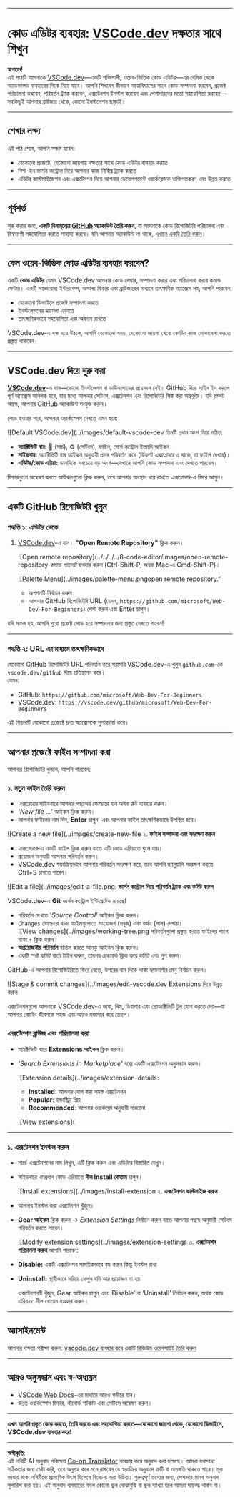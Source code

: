 <!--
CO_OP_TRANSLATOR_METADATA:
{
  "original_hash": "f8d4b0284f3fc1de7eb65073d8338cca",
  "translation_date": "2025-10-03T09:13:28+00:00",
  "source_file": "8-code-editor/1-using-a-code-editor/README.md",
  "language_code": "bn"
}
-->
***

# কোড এডিটর ব্যবহার: [VSCode.dev](https://vscode.dev) দক্ষতার সাথে শিখুন

**স্বাগতম!**  
এই পাঠটি আপনাকে [VSCode.dev](https://vscode.dev)—একটি শক্তিশালী, ওয়েব-ভিত্তিক কোড এডিটর—এর বেসিক থেকে অ্যাডভান্সড ব্যবহারের দিকে নিয়ে যাবে। আপনি শিখবেন কীভাবে আত্মবিশ্বাসের সাথে কোড সম্পাদনা করবেন, প্রজেক্ট পরিচালনা করবেন, পরিবর্তন ট্র্যাক করবেন, এক্সটেনশন ইনস্টল করবেন এবং পেশাদারদের মতো সহযোগিতা করবেন—সবকিছুই আপনার ব্রাউজার থেকে, কোনো ইনস্টলেশন ছাড়াই।

***

## শেখার লক্ষ্য

এই পাঠ শেষে, আপনি সক্ষম হবেন:

- যেকোনো প্রজেক্টে, যেকোনো জায়গায় দক্ষতার সাথে কোড এডিটর ব্যবহার করতে
- বিল্ট-ইন ভার্সন কন্ট্রোল দিয়ে আপনার কাজ নির্বিঘ্নে ট্র্যাক করতে
- এডিটর কাস্টমাইজেশন এবং এক্সটেনশন দিয়ে আপনার ডেভেলপমেন্ট ওয়ার্কফ্লোকে ব্যক্তিগতকরণ এবং উন্নত করতে

***

## পূর্বশর্ত

শুরু করার জন্য, **একটি বিনামূল্যের [GitHub](https://github.com) অ্যাকাউন্ট তৈরি করুন**, যা আপনাকে কোড রিপোজিটরি পরিচালনা এবং বিশ্বব্যাপী সহযোগিতা করতে সাহায্য করবে। যদি আপনার অ্যাকাউন্ট না থাকে, [এখানে একটি তৈরি করুন](https://github.com/)।

***

## কেন ওয়েব-ভিত্তিক কোড এডিটর ব্যবহার করবেন?

একটি **কোড এডিটর** যেমন VSCode.dev আপনার কোড লেখার, সম্পাদনা করার এবং পরিচালনা করার কমান্ড সেন্টার। একটি সহজবোধ্য ইন্টারফেস, অসংখ্য ফিচার এবং ব্রাউজারের মাধ্যমে তাৎক্ষণিক অ্যাক্সেস সহ, আপনি পারবেন:

- যেকোনো ডিভাইসে প্রজেক্ট সম্পাদনা করতে
- ইনস্টলেশনের ঝামেলা এড়াতে
- তাৎক্ষণিকভাবে সহযোগিতা এবং অবদান রাখতে

VSCode.dev-এ দক্ষ হয়ে উঠলে, আপনি যেকোনো সময়, যেকোনো জায়গা থেকে কোডিং কাজ মোকাবেলা করতে প্রস্তুত থাকবেন।

***

## VSCode.dev দিয়ে শুরু করা

**[VSCode.dev](https://vscode.dev)**-এ যান—কোনো ইনস্টলেশন বা ডাউনলোডের প্রয়োজন নেই। GitHub দিয়ে সাইন ইন করলে পূর্ণ অ্যাক্সেস আনলক হবে, যার মধ্যে আপনার সেটিংস, এক্সটেনশন এবং রিপোজিটরি সিঙ্ক করা অন্তর্ভুক্ত। যদি প্রম্পট আসে, আপনার GitHub অ্যাকাউন্ট সংযুক্ত করুন।

লোড হওয়ার পরে, আপনার ওয়ার্কস্পেস দেখতে এমন হবে:

![Default VSCode.dev](../images/default-vscode-dev তিনটি প্রধান অংশ নিয়ে গঠিত:
- **অ্যাক্টিভিটি বার:** 🔎 (সার্চ), ⚙️ (সেটিংস), ফাইল, সোর্স কন্ট্রোল ইত্যাদি আইকন।
- **সাইডবার:** অ্যাক্টিভিটি বার আইকন অনুযায়ী প্রসঙ্গ পরিবর্তন করে (ডিফল্ট *এক্সপ্লোরার* এ থাকে, যা ফাইল দেখায়)।
- **এডিটর/কোড এরিয়া:** ডানদিকে সবচেয়ে বড় অংশ—যেখানে আপনি কোড সম্পাদনা এবং দেখতে পারবেন।

ফিচারগুলো অন্বেষণ করতে আইকনগুলো ক্লিক করুন, তবে আপনার অবস্থান ধরে রাখতে _এক্সপ্লোরার_-এ ফিরে আসুন।

***

## একটি GitHub রিপোজিটরি খুলুন

### পদ্ধতি ১: এডিটর থেকে

1. [VSCode.dev](https://vscode.dev)-এ যান। **"Open Remote Repository"** ক্লিক করুন।

   ![Open remote repository](../../../../8-code-editor/images/open-remote-repository _কমান্ড প্যালেট_ ব্যবহার করুন (Ctrl-Shift-P, অথবা Mac-এ Cmd-Shift-P)।

   ![Palette Menu](../images/palette-menu.pngopen remote repository.”
   - অপশনটি নির্বাচন করুন।
   - আপনার GitHub রিপোজিটরি URL (যেমন, `https://github.com/microsoft/Web-Dev-For-Beginners`) পেস্ট করুন এবং Enter চাপুন।

যদি সফল হয়, আপনি পুরো প্রজেক্ট লোড হয়ে সম্পাদনার জন্য প্রস্তুত দেখতে পাবেন!

***

### পদ্ধতি ২: URL এর মাধ্যমে তাৎক্ষণিকভাবে

যেকোনো GitHub রিপোজিটরি URL পরিবর্তন করে সরাসরি VSCode.dev-এ খুলুন `github.com`-কে `vscode.dev/github` দিয়ে প্রতিস্থাপন করে।  
যেমন:

- GitHub: `https://github.com/microsoft/Web-Dev-For-Beginners`
- VSCode.dev: `https://vscode.dev/github/microsoft/Web-Dev-For-Beginners`

এই ফিচারটি যেকোনো প্রজেক্টে দ্রুত অ্যাক্সেসকে সুপারচার্জ করে।

***

## আপনার প্রজেক্টে ফাইল সম্পাদনা করা

আপনার রিপোজিটরি খুললে, আপনি পারবেন:

### ১. **নতুন ফাইল তৈরি করুন**
- *এক্সপ্লোরার* সাইডবারে আপনার পছন্দের ফোল্ডারে যান অথবা রুট ব্যবহার করুন।
- _‘New file ...’_ আইকন ক্লিক করুন।
- আপনার ফাইলের নাম দিন, **Enter** চাপুন, এবং আপনার ফাইল তাৎক্ষণিকভাবে উপস্থিত হবে।

![Create a new file](../images/create-new-file ২. **ফাইল সম্পাদনা এবং সংরক্ষণ করুন**

- *এক্সপ্লোরার*-এ একটি ফাইল ক্লিক করুন যাতে এটি কোড এরিয়াতে খুলে যায়।
- প্রয়োজন অনুযায়ী আপনার পরিবর্তন করুন।
- VSCode.dev স্বয়ংক্রিয়ভাবে আপনার পরিবর্তন সংরক্ষণ করে, তবে আপনি ম্যানুয়ালি সংরক্ষণ করতে Ctrl+S চাপতে পারেন।

![Edit a file](../images/edit-a-file.png. **ভার্সন কন্ট্রোল দিয়ে পরিবর্তন ট্র্যাক এবং কমিট করুন**

VSCode.dev-এ **Git** ভার্সন কন্ট্রোল ইন্টিগ্রেটেড রয়েছে!

- পরিবর্তন দেখতে _'Source Control'_ আইকন ক্লিক করুন।
- `Changes` ফোল্ডারে থাকা ফাইলগুলোতে সংযোজন (সবুজ) এবং বর্জন (লাল) দেখায়।  
  ![View changes](../images/working-tree.png পরিবর্তনগুলো প্রস্তুত করতে ফাইলের পাশে থাকা `+` ক্লিক করুন।
- **অপ্রয়োজনীয় পরিবর্তন** বাতিল করতে আনডু আইকন ক্লিক করুন।
- একটি স্পষ্ট কমিট বার্তা টাইপ করুন, তারপর চেকমার্ক ক্লিক করে কমিট এবং পুশ করুন।

GitHub-এ আপনার রিপোজিটরিতে ফিরে যেতে, উপরের বাম দিকে থাকা হ্যামবার্গার মেনু নির্বাচন করুন।

![Stage & commit changes](../images/edit-vscode.dev Extensions দিয়ে উন্নত করুন

এক্সটেনশনগুলো আপনাকে VSCode.dev-এ ভাষা, থিম, ডিবাগার এবং প্রোডাক্টিভিটি টুল যোগ করতে দেয়—যা আপনার কোডিং জীবনকে সহজ এবং আরও মজাদার করে তোলে।

### এক্সটেনশন ব্রাউজ এবং পরিচালনা করা

- অ্যাক্টিভিটি বারে **Extensions আইকন** ক্লিক করুন।
- _'Search Extensions in Marketplace'_ বক্সে একটি এক্সটেনশন অনুসন্ধান করুন।

  ![Extension details](../images/extension-details:
  - **Installed**: আপনার যোগ করা সমস্ত এক্সটেনশন
  - **Popular**: ইন্ডাস্ট্রির প্রিয়
  - **Recommended**: আপনার ওয়ার্কফ্লো অনুযায়ী সাজানো

  ![View extensions](

  

***

### ১. **এক্সটেনশন ইনস্টল করুন**

- সার্চে এক্সটেনশনের নাম লিখুন, এটি ক্লিক করুন এবং এডিটরে বিস্তারিত দেখুন।
- সাইডবারে _বা_ প্রধান কোড এরিয়াতে **নীল Install বোতাম** চাপুন।

  ![Install extensions](../images/install-extension ২. **এক্সটেনশন কাস্টমাইজ করুন**

- আপনার ইনস্টল করা এক্সটেনশন খুঁজুন।
- **Gear আইকন** ক্লিক করুন → _Extension Settings_ নির্বাচন করুন যাতে আপনার পছন্দ অনুযায়ী সেটিংস পরিবর্তন করতে পারেন।

  ![Modify extension settings](../images/extension-settings ৩. **এক্সটেনশন পরিচালনা করুন**
আপনি পারবেন:

- **Disable:** একটি এক্সটেনশন সাময়িকভাবে বন্ধ করুন কিন্তু ইনস্টল রাখা
- **Uninstall:** স্থায়ীভাবে সরিয়ে ফেলুন যদি আর প্রয়োজন না হয়

  এক্সটেনশনটি খুঁজুন, Gear আইকন চাপুন এবং ‘Disable’ বা ‘Uninstall’ নির্বাচন করুন, অথবা কোড এরিয়াতে নীল বোতাম ব্যবহার করুন।

***

## অ্যাসাইনমেন্ট

আপনার দক্ষতা পরীক্ষা করুন: [vscode.dev ব্যবহার করে একটি রিজিউম ওয়েবসাইট তৈরি করুন](https://github.com/microsoft/Web-Dev-For-Beginners/blob/main/8-code-editor/1-using-a-code-editor/assignment.md)

***

## আরও অনুসন্ধান এবং স্ব-অধ্যয়ন

- [VSCode Web Docs](https://code.visualstudio.com/docs/editor/vscode-web?WT.mc_id=academic-0000-alfredodeza)-এর মাধ্যমে আরও গভীরে যান।
- উন্নত ওয়ার্কস্পেস ফিচার, কীবোর্ড শর্টকাট এবং সেটিংস অন্বেষণ করুন।

***

**এখন আপনি প্রস্তুত কোড করতে, তৈরি করতে এবং সহযোগিতা করতে—যেকোনো জায়গা থেকে, যেকোনো ডিভাইসে, VSCode.dev ব্যবহার করে!**

---

**অস্বীকৃতি**:  
এই নথিটি AI অনুবাদ পরিষেবা [Co-op Translator](https://github.com/Azure/co-op-translator) ব্যবহার করে অনুবাদ করা হয়েছে। আমরা যথাসাধ্য সঠিকতার জন্য চেষ্টা করি, তবে অনুগ্রহ করে মনে রাখবেন যে স্বয়ংক্রিয় অনুবাদে ত্রুটি বা অসঙ্গতি থাকতে পারে। মূল ভাষায় থাকা নথিটিকে প্রামাণিক উৎস হিসেবে বিবেচনা করা উচিত। গুরুত্বপূর্ণ তথ্যের জন্য, পেশাদার মানব অনুবাদ সুপারিশ করা হয়। এই অনুবাদ ব্যবহারের ফলে কোনো ভুল বোঝাবুঝি বা ভুল ব্যাখ্যা হলে আমরা দায়বদ্ধ থাকব না।
